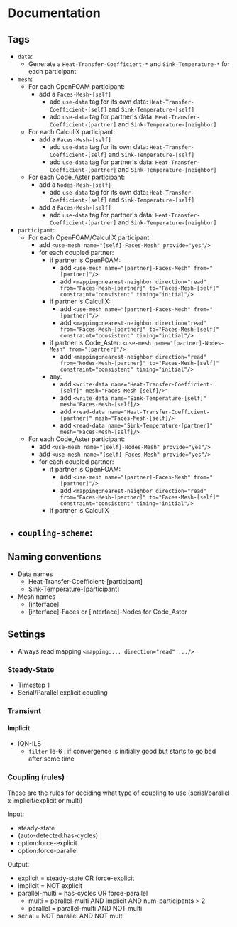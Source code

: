 # Documentation

## Tags

- `data`:
    - Generate a `Heat-Transfer-Coefficient-*` and `Sink-Temperature-*` for each participant
- `mesh`:
    - For each OpenFOAM participant:
        - add a `Faces-Mesh-[self]`
            - add `use-data` tag for its own data: `Heat-Transfer-Coefficient-[self]` and `Sink-Temperature-[self]`
            - add `use-data` tag for partner's data: `Heat-Transfer-Coefficient-[partner]` and `Sink-Temperature-[neighbor]`
    - For each CalculiX participant:
        - add a `Faces-Mesh-[self]`
            - add `use-data` tag for its own data: `Heat-Transfer-Coefficient-[self]` and `Sink-Temperature-[self]`
            - add `use-data` tag for partner's data: `Heat-Transfer-Coefficient-[partner]` and `Sink-Temperature-[neighbor]`
    - For each Code_Aster participant:
        - add a `Nodes-Mesh-[self]`
            - add `use-data` tag for its own data: `Heat-Transfer-Coefficient-[self]` and `Sink-Temperature-[self]`
        - add a `Faces-Mesh-[self]`
            - add `use-data` tag for partner's data: `Heat-Transfer-Coefficient-[partner]` and `Sink-Temperature-[neighbor]`
- `participant`:
    - For each OpenFOAM/CalculiX participant:
        - add `<use-mesh name="[self]-Faces-Mesh" provide="yes"/>`
        - for each coupled partner:
            - if partner is OpenFOAM:
                - add `<use-mesh name="[partner]-Faces-Mesh" from="[partner]"/>`
                - add `<mapping:nearest-neighbor direction="read" from="Faces-Mesh-[partner]" to="Faces-Mesh-[self]" constraint="consistent" timing="initial"/>`
            - if partner is CalculiX:
                - add `<use-mesh name="[partner]-Faces-Mesh" from="[partner]"/>`
                - add `<mapping:nearest-neighbor direction="read" from="Faces-Mesh-[partner]" to="Faces-Mesh-[self]" constraint="consistent" timing="initial"/>`
            - if partner is Code_Aster: `<use-mesh name="[partner]-Nodes-Mesh" from="[partner]"/>`
                - add `<mapping:nearest-neighbor direction="read" from="Nodes-Mesh-[partner]" to="Faces-Mesh-[self]" constraint="consistent" timing="initial"/>`
            - any:
                - add `<write-data name="Heat-Transfer-Coefficient-[self]" mesh="Faces-Mesh-[self]/>"`
                - add `<write-data name="Sink-Temperature-[self]" mesh="Faces-Mesh-[self]/>`
                - add `<read-data name="Heat-Transfer-Coefficient-[partner]" mesh="Faces-Mesh-[self]/>`
                - add `<read-data name="Sink-Temperature-[partner]" mesh="Faces-Mesh-[self]/>`
    - For each Code_Aster participant:
        - add `<use-mesh name="[self]-Nodes-Mesh" provide="yes"/>`
        - add `<use-mesh name="[self]-Faces-Mesh" provide="yes"/>`
        - for each coupled partner:
            - if partner is OpenFOAM:
                - add `<use-mesh name="[partner]-Faces-Mesh" from="[partner]"/>`
                - add `<mapping:nearest-neighbor direction="read" from="Faces-Mesh-[partner]" to="Faces-Mesh-[self]" constraint="consistent" timing="initial"/>`
            - if partner is CalculiX
- `coupling-scheme`:
    -


## Naming conventions

- Data names
    - Heat-Transfer-Coefficient-[participant]
    - Sink-Temperature-[participant]
- Mesh names
    - [interface]
    - [interface]-Faces or [interface]-Nodes for Code_Aster

## Settings

- Always read mapping `<mapping:... direction="read" .../>`

### Steady-State
- Timestep 1
- Serial/Parallel explicit coupling

### Transient

#### Implicit

- IQN-ILS
    - `filter` 1e-6 : if convergence is initially good but starts to go bad after some time

### Coupling (rules)

These are the rules for deciding what type of coupling to use (serial/parallel x implicit/explicit or multi)

Input:
- steady-state
- (auto-detected:has-cycles)
- option:force-explicit
- option:force-parallel

Output:
- explicit = steady-state OR force-explicit
- implicit = NOT explicit
- parallel-multi = has-cycles OR force-parallel
    - multi = parallel-multi AND implicit AND num-participants > 2
    - parallel = parallel-multi AND NOT multi
- serial = NOT parallel AND NOT multi
